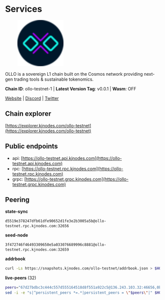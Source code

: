 # Services

<figure><img src="https://raw.githubusercontent.com/kj89/cosmos-images/main/logos/ollo.png" width="150" alt=""><figcaption></figcaption></figure>

OLLO is a sovereign L1 chain built on the Cosmos network providing  next-gen trading tools & sustainable tokenomics.

**Chain ID**: ollo-testnet-1 | **Latest Version Tag**: v0.0.1 | **Wasm**: OFF

[Website](https://www.ollostation.zone) | [Discord](https://discord.com/invite/GxBqZ9mSSm) | [Twitter](https://twitter.com/OLLOStation)




## Chain explorer
[https://explorer.kjnodes.com/ollo-testnet](https://explorer.kjnodes.com/ollo-testnet)

## Public endpoints

* api: [https://ollo-testnet.api.kjnodes.com](https://ollo-testnet.api.kjnodes.com)
* rpc: [https://ollo-testnet.rpc.kjnodes.com](https://ollo-testnet.rpc.kjnodes.com)
* grpc: [https://ollo-testnet.grpc.kjnodes.com](https://ollo-testnet.grpc.kjnodes.com)

## Peering

**state-sync**

```text
d5519e378247dfb61dfe90652d1fe3e2b3005a5b@ollo-testnet.rpc.kjnodes.com:32656
```

**seed-node**

```text
3f472746f46493309650e5a033076689996c8881@ollo-testnet.rpc.kjnodes.com:32659
```

**addrbook**
```bash
curl -Ls https://snapshots.kjnodes.com/ollo-testnet/addrbook.json > $HOME/.ollo/config/addrbook.json
```

**live-peers** (32)
```bash
peers="67d27bdbc3c444c557d555164518d8f551a922c5@136.243.103.32:46656,0bee9e500e51465917506b47691a8fb032100da9@94.130.200.168:32656,412da32e046360f7e5168a89f80172ad093b17d9@65.109.37.58:17656,536c816c0d32ceb601fcf047284f65dc68c0513a@65.21.134.202:26626,7dc63d58dccf6777206d5cdbc1ec1b9ba5221bd5@65.108.97.58:15656,2a8f0fada8b8b71b8154cf30ce44aebea1b5fe3d@162.19.238.122:26656,d5519e378247dfb61dfe90652d1fe3e2b3005a5b@65.109.68.190:32656,da8d3ca8e1c147f0037b1c43ad3de7174f5ec1b7@209.145.59.224:26656,42beefd08b5f8580177d1506220db3a548090262@65.108.195.29:26116,43da48176665407ebbe40f809a0ec2c84ab0579e@65.109.24.121:26656,90ad9622ac54023fe4ee9824d77b5d3e3c25c245@162.55.234.70:54956,a553ae4af55d127300dd707a46e715b47a82610a@65.21.131.215:26626,dba5e8b41c4e369418f83a449966e4eb7ca05cd4@65.109.23.114:18156,b1c40c092d4c889d14ac8db36621c114f811d797@65.109.92.241:22046,517786f9e5e9caf196fed64c2130528e0ef59643@65.109.70.23:18156,5c2a752c9b1952dbed075c56c600c3a79b58c395@195.3.220.135:27006,3ea40f63890f10272201edf96d2a49e197e52091@65.108.105.48:18156,29b78da822388df177f4111e6589958d9f796f06@65.109.122.105:60856,125b0e30f00df3ff2ee7b29b7992ed888998ad31@65.109.28.177:47656,d6c5ff021b091a1fd93b9f811cf7fca0d31e8510@65.108.238.61:46656,9865c6e15faced6643adc228e3a59744e1b4e277@116.203.29.162:46656,a9123ae1e1b7f8438e7262efd50031aab600df41@154.12.225.160:32656,cadc2b601a188aedbe4156a6eb5a81e00770bcfc@65.108.219.110:26656,b1fe199b7ac2a7714c5d21524bb87810a2be94fb@135.181.178.53:32656,dd577d8f2e997d7e70495640aff124ddb70d1a21@95.217.192.222:26656,ab89596768849d679ed11a9e1848224760a278cc@83.171.248.175:32656,93085f2731cabd480d9b61397d3e1cf84f5a023b@168.119.124.130:32656,f09d8e2ada2d1d66a9cc8213a1d8ca7c6e5a29a6@65.108.79.57:54656,b5f55cfc7b4d19f2dd3cdc71795f5a81e2c67f96@38.242.232.72:26656,70ba32724461c7ed4ec8d6ddc8b5e0b1cfb9e237@54.219.57.63:26656,85497630012dbcdbe2b0db008694ed420048e960@65.108.229.95:26656,8c4a28db4a9f4a37725d504d6f87fb5e1aee0266@49.12.216.13:46656"
sed -i -e "s|^persistent_peers *=.*|persistent_peers = \"$peers\"|" $HOME/.ollo/config/config.toml
```
